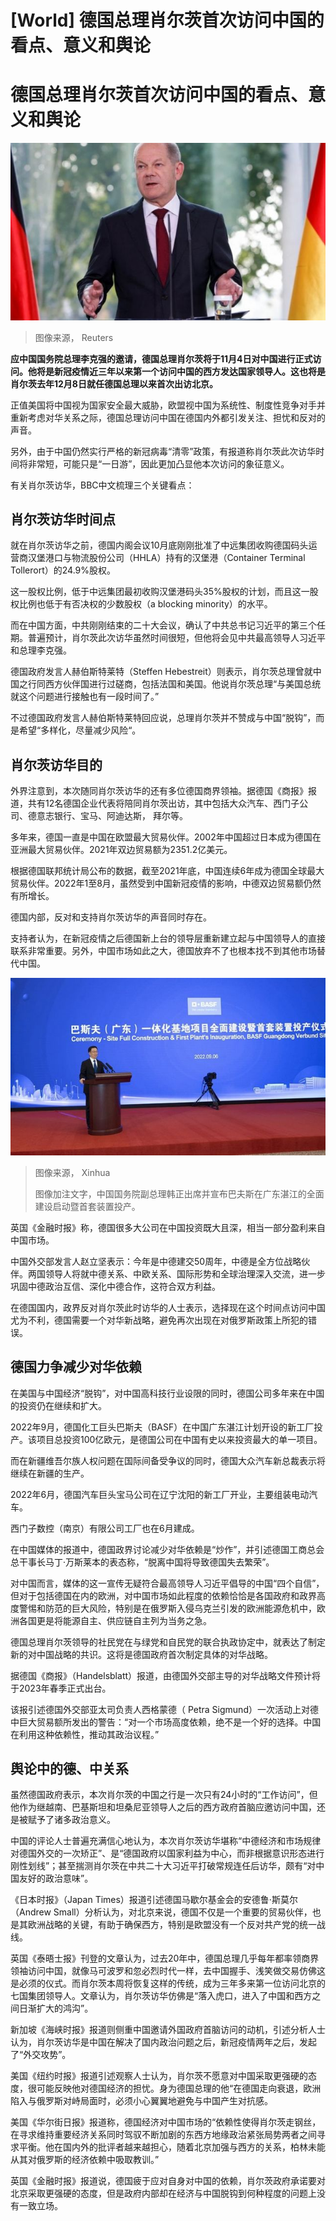 # [World] 德国总理肖尔茨首次访问中国的看点、意义和舆论

#  德国总理肖尔茨首次访问中国的看点、意义和舆论


![德国总理](_127456690_c6066195-a6f3-4498-ae4e-ca7165b85e99.jpg)

> 图像来源，  Reuters

**应中国国务院总理李克强的邀请，德国总理肖尔茨将于11月4日对中国进行正式访问。他将是新冠疫情近三年以来第一个访问中国的西方发达国家领导人。这也将是肖尔茨去年12月8日就任德国总理以来首次出访北京。**

正值美国将中国视为国家安全最大威胁，欧盟视中国为系统性、制度性竞争对手并重新考虑对华关系之际，德国总理访问中国在德国内外都引发关注、担忧和反对的声音。

另外，由于中国仍然实行严格的新冠病毒“清零”政策，有报道称肖尔茨此次访华时间将非常短，可能只是“一日游”，因此更加凸显他本次访问的象征意义。

有关肖尔茨访华，BBC中文梳理三个关键看点：

##  肖尔茨访华时间点

就在肖尔茨访华之前，德国内阁会议10月底刚刚批准了中远集团收购德国码头运营商汉堡港口与物流股份公司（HHLA）持有的汉堡港（Container Terminal Tollerort）的24.9%股权。

这一股权比例，低于中远集团最初收购汉堡港码头35%股权的计划，而且这一股权比例也低于有否决权的少数股权（a blocking minority）的水平。

而在中国方面，中共刚刚结束的二十大会议，确认了中共总书记习近平的第三个任期。普遍预计，肖尔茨此次访华虽然时间很短，但他将会见中共最高领导人习近平和总理李克强。

德国政府发言人赫伯斯特莱特（Steffen Hebestreit）则表示，肖尔茨总理曾就中国之行同西方伙伴国进行过磋商，包括法国和美国。他说肖尔茨总理“与美国总统就这个问题进行接触也有一段时间了。”

不过德国政府发言人赫伯斯特莱特回应说，总理肖尔茨并不赞成与中国“脱钩”，而是希望“多样化，尽量减少风险“。

##  肖尔茨访华目的

外界注意到，本次随同肖尔茨访华的还有多位德国商界领袖。据德国《商报》报道，共有12名德国企业代表将陪同肖尔茨出访，其中包括大众汽车、西门子公司、德意志银行、宝马、阿迪达斯， 拜尔等。

多年来，德国一直是中国在欧盟最大贸易伙伴。2002年中国超过日本成为德国在亚洲最大贸易伙伴。2021年双边贸易额为2351.2亿美元。

根据德国联邦统计局公布的数据，截至2021年底，中国连续6年成为德国全球最大贸易伙伴。2022年1至8月，虽然受到中国新冠疫情的影响，中德双边贸易额仍然有所增长。

德国内部，反对和支持肖尔茨访华的声音同时存在。

支持者认为，在新冠疫情之后德国新上台的领导层重新建立起与中国领导人的直接联系非常重要。另外，中国市场如此之大，德国放弃不了也根本找不到其他市场替代中国。

![中国国务院副总理韩正出席并宣布巴夫斯在广东湛江的全面建设启动暨首套装置投产。](_127480531_3cbd246b-33b7-469f-af36-d8890a315454.jpg)

> 图像来源，  Xinhua
>
> 图像加注文字，中国国务院副总理韩正出席并宣布巴夫斯在广东湛江的全面建设启动暨首套装置投产。

英国《金融时报》称，德国很多大公司在中国投资既大且深，相当一部分盈利来自中国市场。

中国外交部发言人赵立坚表示：今年是中德建交50周年，中德是全方位战略伙伴。两国领导人将就中德关系、中欧关系、国际形势和全球治理深入交流，进一步巩固中德政治互信、深化中德合作，这符合双方利益。

在德国国内，政界反对肖尔茨此时访华的人士表示，选择现在这个时间点访问中国尤为不利，德国需要一个对华新战略，避免再次出现在对俄罗斯政策上所犯的错误。

##  德国力争减少对华依赖

在美国与中国经济“脱钩”，对中国高科技行业设限的同时，德国公司多年来在中国的投资仍在继续和扩大。

2022年9月，德国化工巨头巴斯夫（BASF）在中国广东湛江计划开设的新工厂投产。该项目总投资100亿欧元，是德国公司在中国有史以来投资最大的单一项目。

而在新疆维吾尔族人权问题在国际间备受争议的同时，德国大众汽车新总裁表示将继续在新疆的生产。

2022年6月，德国汽车巨头宝马公司在辽宁沈阳的新工厂开业，主要组装电动汽车。

西门子数控（南京）有限公司工厂也在6月建成。

在中国媒体的报道中，德国政界讨论减少对华依赖是“炒作”，并引述德国工商总会总干事长马丁·万斯莱本的表态称，“脱离中国将导致德国失去繁荣”。

对中国而言，媒体的这一宣传无疑符合最高领导人习近平倡导的中国“四个自信”，但对于包括德国在内的欧洲，对中国市场如此程度的依赖恰恰是各国政府和政界高度警惕和防范的巨大风险，特别是在俄罗斯入侵乌克兰引发的欧洲能源危机中，欧洲各国更是将能源自主、供应链自主列为当务之急。

德国总理肖尔茨领导的社民党在与绿党和自民党的联合执政协定中，就表达了制定新的对中国战略的共识。这将是德国政府首次制定具体的对华战略。

据德国《商报》（Handelsblatt）报道，由德国外交部主导的对华战略文件预计将于2023年春季正式出台。

该报引述德国外交部亚太司负责人西格蒙德（ Petra Sigmund）一次活动上对德中巨大贸易额所发出的警告：“对一个市场高度依赖，绝不是一个好的选择。中国在利用这种依赖性，推动其政治议程。”

##  舆论中的德、中关系

虽然德国政府表示，本次肖尔茨的中国之行是一次只有24小时的“工作访问”，但他作为继越南、巴基斯坦和坦桑尼亚领导人之后的西方政府首脑应邀访问中国，还是被赋予了诸多政治意义。

中国的评论人士普遍充满信心地认为，本次肖尔茨访华堪称“中德经济和市场规律对德国外交的一次矫正”、是“德国政府以国家利益为中心，而非根据意识形态进行刚性划线”；甚至揣测肖尔茨在中共二十大习近平打破常规连任后访华，颇有“对中国友好的政治意味”。

《日本时报》（Japan Times）报道引述德国马歇尔基金会的安德鲁·斯莫尔（Andrew Small）分析认为，对北京来说，德国不仅是一个重要的贸易伙伴，也是其欧洲战略的关键，有助于确保西方，特别是欧盟没有一个反对共产党的统一战线。

英国《泰晤士报》刊登的文章认为，过去20年中，德国总理几乎每年都率领商界领袖访问中国，就像马可波罗和忽必烈时代一样，去中国握手、浅笑做交易仿佛这是必须的仪式。而肖尔茨本周将恢复这样的传统，成为三年多来第一位访问北京的七国集团领导人。文章认为，肖尔茨访华仿佛是“落入虎口，进入了中国和西方之间日渐扩大的鸿沟”。

新加坡《海峡时报》报道则侧重中国邀请外国政府首脑访问的动机，引述分析人士认为，肖尔茨访华是中国在解决了国内政治问题之后，新冠疫情两年之后，发起了“外交攻势”。

美国《纽约时报》报道引述观察人士认为，肖尔茨不愿意对中国采取更强硬的态度，很可能反映他对德国经济的担忧。身为德国总理的他“在德国走向衰退，欧洲陷入与俄罗斯对峙局面时，必须小心翼翼地避免与中国产生对抗感。

美国《华尔街日报》报道称，德国经济对中国市场的“依赖性使得肖尔茨走钢丝，在寻求维持重要经济关系同时驾驭不断加剧的东西方地缘政治紧张局势两者之间寻求平衡。他在国内外的批评者越来越担心，随着北京加强与西方的关系，柏林未能从其对俄罗斯的经济依赖中吸取教训。”

英国《金融时报》报道说，德国疲于应对自身对中国的依赖，肖尔茨政府承诺要对北京采取更强硬的态度，但是政府内部却在经济与中国脱钩到何种程度的问题上没有一致立场。


